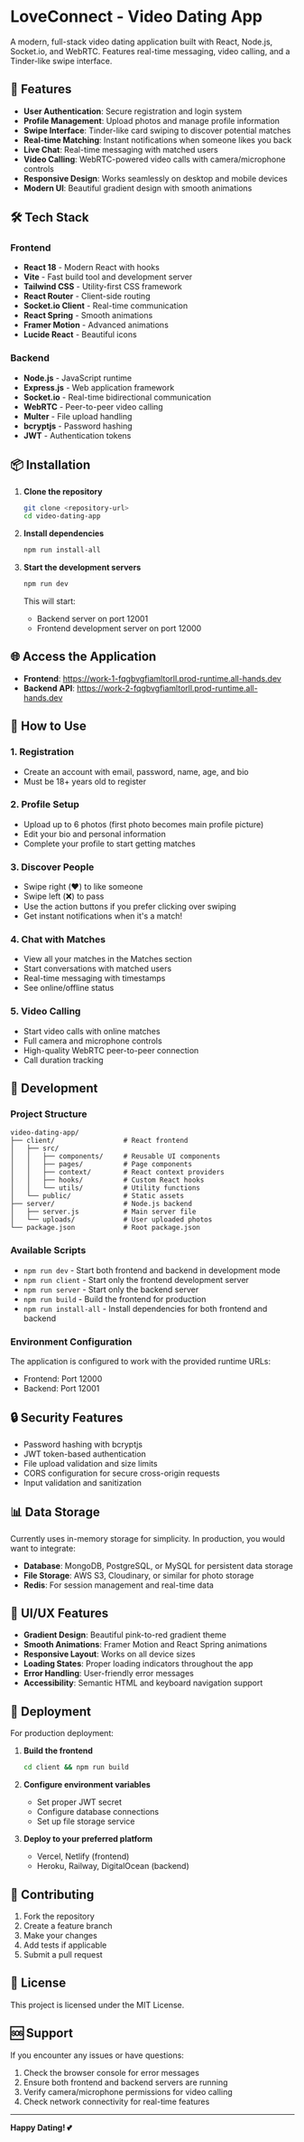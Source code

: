 # LoveConnect - Video Dating App

A modern, full-stack video dating application built with React, Node.js, Socket.io, and WebRTC. Features real-time messaging, video calling, and a Tinder-like swipe interface.

## 🚀 Features

- **User Authentication**: Secure registration and login system
- **Profile Management**: Upload photos and manage profile information
- **Swipe Interface**: Tinder-like card swiping to discover potential matches
- **Real-time Matching**: Instant notifications when someone likes you back
- **Live Chat**: Real-time messaging with matched users
- **Video Calling**: WebRTC-powered video calls with camera/microphone controls
- **Responsive Design**: Works seamlessly on desktop and mobile devices
- **Modern UI**: Beautiful gradient design with smooth animations

## 🛠️ Tech Stack

### Frontend
- **React 18** - Modern React with hooks
- **Vite** - Fast build tool and development server
- **Tailwind CSS** - Utility-first CSS framework
- **React Router** - Client-side routing
- **Socket.io Client** - Real-time communication
- **React Spring** - Smooth animations
- **Framer Motion** - Advanced animations
- **Lucide React** - Beautiful icons

### Backend
- **Node.js** - JavaScript runtime
- **Express.js** - Web application framework
- **Socket.io** - Real-time bidirectional communication
- **WebRTC** - Peer-to-peer video calling
- **Multer** - File upload handling
- **bcryptjs** - Password hashing
- **JWT** - Authentication tokens

## 📦 Installation

1. **Clone the repository**
   ```bash
   git clone <repository-url>
   cd video-dating-app
   ```

2. **Install dependencies**
   ```bash
   npm run install-all
   ```

3. **Start the development servers**
   ```bash
   npm run dev
   ```

   This will start:
   - Backend server on port 12001
   - Frontend development server on port 12000

## 🌐 Access the Application

- **Frontend**: https://work-1-fqgbvgfiamltorll.prod-runtime.all-hands.dev
- **Backend API**: https://work-2-fqgbvgfiamltorll.prod-runtime.all-hands.dev

## 📱 How to Use

### 1. Registration
- Create an account with email, password, name, age, and bio
- Must be 18+ years old to register

### 2. Profile Setup
- Upload up to 6 photos (first photo becomes main profile picture)
- Edit your bio and personal information
- Complete your profile to start getting matches

### 3. Discover People
- Swipe right (❤️) to like someone
- Swipe left (❌) to pass
- Use the action buttons if you prefer clicking over swiping
- Get instant notifications when it's a match!

### 4. Chat with Matches
- View all your matches in the Matches section
- Start conversations with matched users
- Real-time messaging with timestamps
- See online/offline status

### 5. Video Calling
- Start video calls with online matches
- Full camera and microphone controls
- High-quality WebRTC peer-to-peer connection
- Call duration tracking

## 🔧 Development

### Project Structure
```
video-dating-app/
├── client/                 # React frontend
│   ├── src/
│   │   ├── components/     # Reusable UI components
│   │   ├── pages/          # Page components
│   │   ├── context/        # React context providers
│   │   ├── hooks/          # Custom React hooks
│   │   └── utils/          # Utility functions
│   └── public/             # Static assets
├── server/                 # Node.js backend
│   ├── server.js           # Main server file
│   └── uploads/            # User uploaded photos
└── package.json            # Root package.json
```

### Available Scripts

- `npm run dev` - Start both frontend and backend in development mode
- `npm run client` - Start only the frontend development server
- `npm run server` - Start only the backend server
- `npm run build` - Build the frontend for production
- `npm run install-all` - Install dependencies for both frontend and backend

### Environment Configuration

The application is configured to work with the provided runtime URLs:
- Frontend: Port 12000
- Backend: Port 12001

## 🔒 Security Features

- Password hashing with bcryptjs
- JWT token-based authentication
- File upload validation and size limits
- CORS configuration for secure cross-origin requests
- Input validation and sanitization

## 📊 Data Storage

Currently uses in-memory storage for simplicity. In production, you would want to integrate:
- **Database**: MongoDB, PostgreSQL, or MySQL for persistent data storage
- **File Storage**: AWS S3, Cloudinary, or similar for photo storage
- **Redis**: For session management and real-time data

## 🎨 UI/UX Features

- **Gradient Design**: Beautiful pink-to-red gradient theme
- **Smooth Animations**: Framer Motion and React Spring animations
- **Responsive Layout**: Works on all device sizes
- **Loading States**: Proper loading indicators throughout the app
- **Error Handling**: User-friendly error messages
- **Accessibility**: Semantic HTML and keyboard navigation support

## 🚀 Deployment

For production deployment:

1. **Build the frontend**
   ```bash
   cd client && npm run build
   ```

2. **Configure environment variables**
   - Set proper JWT secret
   - Configure database connections
   - Set up file storage service

3. **Deploy to your preferred platform**
   - Vercel, Netlify (frontend)
   - Heroku, Railway, DigitalOcean (backend)

## 🤝 Contributing

1. Fork the repository
2. Create a feature branch
3. Make your changes
4. Add tests if applicable
5. Submit a pull request

## 📄 License

This project is licensed under the MIT License.

## 🆘 Support

If you encounter any issues or have questions:
1. Check the browser console for error messages
2. Ensure both frontend and backend servers are running
3. Verify camera/microphone permissions for video calling
4. Check network connectivity for real-time features

---

**Happy Dating! 💕**